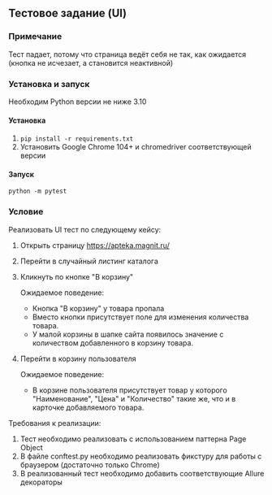 ## Тестовое задание (UI)

### Примечание

Тест падает, потому что страница ведёт себя не так, как ожидается (кнопка не исчезает, а становится неактивной)

### Установка и запуск

Необходим Python версии не ниже 3.10

#### Установка
1. `pip install -r requirements.txt`
2. Установить Google Chrome 104+ и chromedriver соответствующей версии

#### Запуск
```
python -m pytest
```

### Условие
Реализовать UI тест по следующему кейсу:

1. Открыть страницу https://apteka.magnit.ru/
2. Перейти в случайный листинг каталога
3. Кликнуть по кнопке "В корзину"
    
    Ожидаемое поведение: 
    - Кнопка "В корзину" у товара пропала
    - Вместо кнопки присутствует поле для изменения количества товара.
    - У малой корзины в шапке сайта появилось значение с количеством добавленного в корзину товара.
    
4. Перейти в корзину пользователя

    Ожидаемое поведение: 
    - В корзине пользователя присутствует товар у которого "Наименование", "Цена" и "Количество" такие же, что и в карточке добавляемого товара.
   
Требования к реализации:
 
1. Тест необходимо реализовать с использованием паттерна Page Object
2. В файле conftest.py необходимо реализовать фикстуру для работы с браузером (достаточно только Chrome)
3. В реализованный тест необходимо добавить соответствующие Allure декораторы
